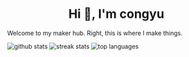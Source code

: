 <h1 align="center">Hi 👋, I'm congyu</h1>

Welcome to my maker hub. Right, this is where I make things.

<img src="https://github-readme-stats.vercel.app/api?username=congyuwang&show_icons=true&locale=en&theme=dark&hide_border=true" alt="github stats" />

<img src="http://github-readme-streak-stats.herokuapp.com?user=Congyuwang&theme=dark&hide_border=true" alt="streak stats" />

<img src="https://github-readme-stats.vercel.app/api/top-langs?username=congyuwang&show_icons=true&locale=en&theme=dark&hide_border=true" alt="top languages" />
